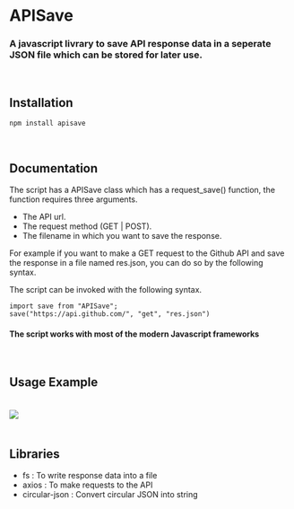 # APISave

### A javascript livrary to save API response data in a seperate JSON file which can be stored for later use.

<br />

## Installation

```
npm install apisave
```

<br />

## Documentation

The script has a APISave class which has a request_save() function, the function requires three arguments.

- The API url.
- The request method (GET | POST).
- The filename in which you want to save the response.

For example if you want to make a GET request to the Github API and save the response in a file named res.json, you can do so by the following syntax. <br />

The script can be invoked with the following syntax. <br />

```
import save from "APISave";
save("https://api.github.com/", "get", "res.json")
```

#### The script works with most of the modern Javascript frameworks

<br />

## Usage Example

<img src="https://i.ibb.co/hf1v7q1/code.png" style="margin: 20px 0" onclick="this.src"/>

<br />

## Libraries

- fs : To write response data into a file
- axios : To make requests to the API
- circular-json : Convert circular JSON into string

